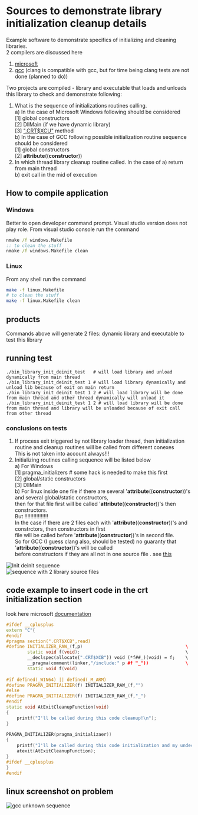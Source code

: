 # Sources to demonstrate library initialization cleanup details

Example software to demonstrate specifics of initializing and cleaning libraries.  
2 compilers are discussed here   
 1.  [microsoft](https://www.cprogramming.com/visual.html)  
 2.  [gcc](https://gcc.gnu.org/) (clang is compatible with gcc, but for time being clang tests are not done (planned to do))  
  
Two projects are compiled - library and executable that loads and unloads this library to check and demonstrate following:  
 1.  What is the sequence of initializations routines calling.  
      a) In the case of Microsoft Windows following should be considered  
	      [1] global constructors  
	  	  [2] DllMain (if we have dynamic library)  
	  	  [3] [".CRT$XCU"](https://docs.microsoft.com/en-us/cpp/c-runtime-library/crt-initialization?view=vs-2019) method  
	  b) In the case of GCC following possible initialization routine sequence should be considered  
	      [1] global constructors  
	  	  [2]  __attribute__((__constructor__))  
 2.  In which thread library cleanup routine called. In the case of 
      a) return from main thread  
	  b) exit call in the mid of execution  


## How to compile application  
### Windows  
Better to open developer command prompt. Visual studio version does not play role. From visual studio console run the command  
``` bat  
nmake /f windows.Makefile  
:: to clean the stuff  
nmake /f windows.Makefile clean  
```  
  
### Linux  
From any shell run the command  
``` bash  
make -f linux.Makefile  
# to clean the stuff  
make -f linux.Makefile clean  
```

## products  
Commands above will generate 2 files: dynamic library and executable to test this library  
  
## running test  
```  
./bin_library_init_deinit_test   # will load library and unload dynamically from main thread  
./bin_library_init_deinit_test 1 # will load library dynamically and unload lib because of exit on main return    
./bin_library_init_deinit_test 1 2 # will load library will be done from main thread and other thread dynamically will unload it  
./bin_library_init_deinit_test 1 2 # will load library will be done from main thread and library will be unloaded because of exit call from other thread  
```  
  
### conclusions on tests  
 1. If process exit triggered by not library loader thread, then initialization routine and cleanup routines will be called from different conexes  
    This is not taken into account always!!!  
 2. Initializing routines calling sequence will be listed below  
     a) For Windows  
         [1]  pragma_initializers # some hack is needed to make this first  
	     [2]  global/static constructors  
	     [3]  DllMain  
	 b) For linux inside one file if there are several '__attribute__((__constructor__))'s and several global/static constructors,   
	    then for that file first will be called '__attribute__((__constructor__))'s then constructors.  
		But !!!!!!!!!!!!!!!!  
		In the case if there are 2 files each with '__attribute__((__constructor__))'s and constrctors, then constructors in first  
		file will be called before '__attribute__((__constructor__))'s in second file.  
		So for GCC (I guess clang also, should be tested) no guaranty that '__attribute__((__constructor__))'s will be called  
		before constructors if they are all not in one source file . see [this](https://github.com/davitkalantaryan/library_init_deinit_test#linux-screenshot-on-problem)  


![Init deinit sequence](https://github.com/davitkalantaryan/library_init_deinit_test/blob/master/docs/images/windows_output_sceenshot.png)  
![sequence with 2 library source files](https://github.com/davitkalantaryan/library_init_deinit_test/blob/master/docs/images/windows_output_with_2_source_files_sceenshot.png)  

## code example to insert code in the crt initialization section 
look here microsoft [documentation](https://docs.microsoft.com/en-us/cpp/c-runtime-library/crt-initialization?view=vs-2019)  
```cpp  
#ifdef __cplusplus  
extern "C"{  
#endif  
#pragma section(".CRT$XCB",read)  
#define INITIALIZER_RAW_(f,p)										\  
        static void f(void);										\  
        __declspec(allocate(".CRT$XCB")) void (*f##_)(void) = f;	\  
        __pragma(comment(linker,"/include:" p #f "_"))				\  
        static void f(void)  
  
#if defined(_WIN64) || defined(_M_ARM)  
#define PRAGMA_INITIALIZER(f) INITIALIZER_RAW_(f,"")  
#else  
#define PRAGMA_INITIALIZER(f) INITIALIZER_RAW_(f,"_")  
#endif  
static void AtExitCleanupFunction(void)  
{  
	printf("I'll be called during this code cleanup!\n");  
}  
  
PRAGMA_INITIALIZER(pragma_initializaer))  
{  
	printf("I'll be called during this code initialization and my undecorated name is %s!\n",__FUNCTION__); // undecorated name is 'pragma_initializaer'  
	atexit(AtExitCleanupFunction);  
}  
#ifdef __cplusplus  
}  
#endif
```  

## linux screenshot on problem  
![gcc unknown sequence](https://github.com/davitkalantaryan/library_init_deinit_test/blob/master/docs/images/problematic_initialization_sequence_on_linux.png)
